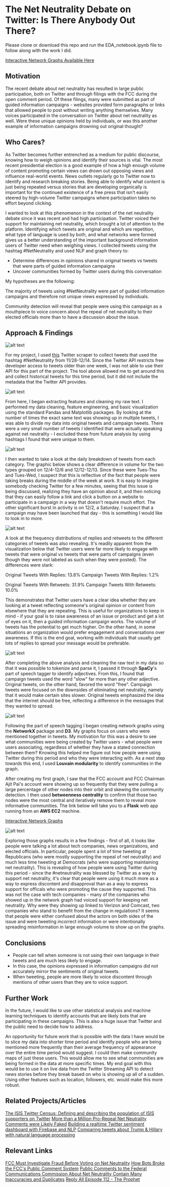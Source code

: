 # The Net Neutrality Debate on Twitter: Is There Anybody Out There?

Please clone or download this repo and run the EDA_notebook.ipynb file to follow along with the work I did.

[Interactive Network Graphs Available Here](http://18.221.173.186/)

## Motivation

The recent debate about net neutrality has resulted in large public participation, both on Twitter and through filings with the FCC during the open comment period. Of these filings, many were submitted as part of guided information campaigns - websites provided form paragraphs or links that allowed people to post without writing anything themselves. Many voices participated in the conversation on Twitter about net neutrality as well. Were these unique opinions held by individuals, or was this another example of information campaigns drowning out original thought? 

## Who Cares?

As Twitter becomes further entrenched as a medium for public discourse, knowing how to weigh opinions and identify their sources is vital. The most recent presidential election is a good example of how a high enough volume of content promoting certain views can drown out opposing views and influence real-world events. News outlets regularly go to Twitter now to identify and research breaking stories. Being able to identify what content is just being repeated versus stories that are developing organically is important for the continued existence of a free press that isn't easily steered by high-volume Twitter campaigns where participation takes no effort beyond clicking. 

I wanted to look at this phenomenon in the context of the net neutrality debate since it was recent and had high participation. Twitter voiced their support for maintaining net neutrality, which brought a lot of attention to the platform. Identifying which tweets are original and which are repetition, what type of language is used by both, and what networks were formed gives us a better understanding of the important background information users of Twitter need when weighing views. I collected tweets using the hashtag #NetNeutrality and used NLP and graph theory to:
* Determine differences in opinions shared in original tweets vs tweets that were parts of guided information campaigns
* Uncover communities formed by Twitter users during this conversation

My hypotheses are the following:

The majority of tweets using #NetNeutrality were part of guided information campaigns and therefore not unique views expressed by individuals.

Community detection will reveal that people were using this campaign as a mouthpiece to voice concern about the repeal of net neutrality to their elected officials more than to have a discussion about the issue.

## Approach & Findings

   ![alt text](https://github.com/tylernwatson/galvanize_dsi_capstone/blob/master/images/stack.png "Stack")
    
For my project, I used [this](https://github.com/taspinar/twitterscraper) Twitter scraper to collect tweets that used the hashtag #NetNeutrality from 11/28-12/14. Since the Twitter API restricts free developer access to tweets older than one week, I was not able to use their API for this part of the project. The tool above allowed me to get around this and collect historical tweets for this time period, but it did not include the metadata that the Twitter API provides.

   ![alt text](https://github.com/tylernwatson/galvanize_dsi_capstone/blob/master/images/original_data_sample.png "Sample of Original Data")

From here, I began extracting features and cleaning my raw text. I performed my data cleaning, feature engineering, and basic visualization using the standard Pandas and Matplotlib packages. By looking at the number of times the exact same text was showing up in multiple tweets, I was able to divide my data into original tweets and campaign tweets. There were a very small number of tweets I identified that were actually speaking against net neutrality - I excluded these from future analysis by using hashtags I found that were unique to them.

   ![alt text](https://github.com/tylernwatson/galvanize_dsi_capstone/blob/master/images/original_vs_campaign.png "Original vs Campaign Tweets")

I then wanted to take a look at the daily breakdown of tweets from each category. The graphic below shows a clear difference in volume for the two types grouped on 12/4-12/6 and 12/12-12/13. Since these were Tues-Thu and Tues-Wed, I suspect that this is reflective of the fact that people were taking breaks during the middle of the week at work. It is easy to imagine somebody checking Twitter for a few minutes, seeing that this issue is being discussed, realizing they have an opinion about it, and then noticing that they can easily follow a link and click a button on a website to participate in a campaign in a way that doesn't require much effort. The other significant burst in activity is on 12/2, a Saturday. I suspect that a campaign may have been launched that day - this is something I would like to look in to more.

   ![alt text](https://github.com/tylernwatson/galvanize_dsi_capstone/blob/master/images/tweets_by_day.png "Tweets by Day")
    
A look at the frequency distributions of replies and retweets to the different categories of tweets was also revealing. It's readily apparent from the visualization below that Twitter users were far more likely to engage with tweets that were original vs tweets that were parts of campaigns (even though they were not labeled as such when they were posted). The differences were stark:

Original Tweets With Replies: 13.8%
Campaign Tweets With Replies: 1.2%

Original Tweets With Retweets: 31.9%
Campaign Tweets With Retweets: 10.0%

This demonstrates that Twitter users have a clear idea whether they are looking at a tweet reflecting someone's original opinion or content from elsewhere that they are repeating. This is useful for organizations to keep in mind - if your goal is to raise awareness of an issue or product and get a lot of eyes on it, then a guided information campaign works. The volume of tweets has the potential to get much higher. On the other hand, in some situations an organization would prefer engagement and conversations over awareness. If this is the end goal, working with individuals that usually get lots of replies to spread your message would be preferable. 

   ![alt text](https://github.com/tylernwatson/galvanize_dsi_capstone/blob/master/images/replies_retweets.png "Replies and Retweets by Category")

After completing the above analysis and cleaning the raw text in my data so that it was possible to tokenize and parse it, I passed it through **SpaCy**'s part of speech tagger to identify adjectives. From this, I found that campaign tweets used the word "slow" far more than any other adjective. Original tweets, on the other hand, favored the word "free". Campaign tweets were focused on the downsides of eliminating net neutrality, namely that it would make certain sites slower. Original tweets emphasized the idea that the internet should be free, reflecting a difference in the messages that they wanted to spread.

   ![alt text](https://github.com/tylernwatson/galvanize_dsi_capstone/blob/master/images/word_usage.png "Most Common Adjectives by Category")

Following the part of speech tagging I began creating network graphs using the **NetworkX** package and **D3**. My graphs focus on users who were mentioned together in tweets. My motivation for this was a desire to see what communities were being created by Twitter users - what people were users associating, regardless of whether they have a stated connection between them? Knowing this helped me figure out how people were using Twitter during this period and who they were interacting with. As a next step towards this end, I used **Louvain modularity** to identify communities in the graph.

After creating my first graph, I saw that the FCC account and FCC Chairman Ajit Pai's account were showing up so frequently that they were pulling a large percentage of other nodes into their orbit and skewing the community detection. I then used **betweenness centrality** to confirm that those two nodes were the most central and iteratively remove them to reveal more informative communities. The link below will take you to a **Flask** web app running from an **AWS EC2** machine.

[Interactive Network Graphs](http://18.221.173.186/)

![alt text](https://github.com/tylernwatson/galvanize_dsi_capstone/blob/master/images/network_graph_preview.png "Network Graph Preview")

Exploring those graphs results in a few findings - first of all, it looks like people were talking a lot about tech companies, news organizations, and elected officials. In particular, people spent a lot of time tweeting at Republicans (who were mostly supporting the repeal of net neutrality) and much less time tweeting at Democrats (who were supporting maintaining net neutrality). This is revealing of how people were using Twitter during this period - since the #netneutrality was blessed by Twitter as a way to support net neutrality, it's clear that people were using it much more as a way to express discontent and disapproval than as a way to express support for officals who were promoting the cause they supported. This was not the case with tech companies - many of the companies who showed up in the network graph had voiced support for keeping net neutrality. Why were they showing up linked to Verizon and Comcast, two companies who stand to benefit from the change in regulations? It seems that people were either confused about the actors on both sides of the issue and were tweeting incorrect information or were intentionally spreading misinformation in large enough volume to show up on the graphs.

## Conclusions

* People can tell when someone is not using their own language in their tweets and are much less likely to engage.
* In this case, the opinions expressed in information campaigns did not accurately mirror the sentiments of original tweets.
* When tweeting, people are more likely to voice discontent through mentions of other users than they are to voice support.

## Further Work

In the future, I would like to use other statistical analysis and machine learning techniques to identify accounts that are likely bots that are participating in these campaigns. This is also a huge issue that Twitter and the public need to decide how to address.

An opportunity for future work that is possible with the data I have would be to slice my data into shorter time period and identify people who are being mentioned more frequently than their average frequency of appearance over the entire time period would suggest. I could then make community maps of just these users. This would allow me to see what communities are being formed in the data at more specific times. My end goal with this would be to use it on live data from the Twitter Streaming API to detect news stories before they break based on who is showing up all of a sudden. Using other features such as location, followers, etc. would make this more robust.

## Related Projects/Articles

[The ISIS Twitter Census: Defining and describing the population of ISIS supporters on Twitter](https://www.brookings.edu/wp-content/uploads/2016/06/isis_twitter_census_berger_morgan.pdf)
[More than a Million Pro-Repeal Net Neutrality Comments were Likely Faked](https://hackernoon.com/more-than-a-million-pro-repeal-net-neutrality-comments-were-likely-faked-e9f0e3ed36a6)
[Building a realtime Twitter sentiment dashboard with Firebase and NLP](https://codeburst.io/building-a-realtime-twitter-sentiment-dashboard-with-firebase-and-nlp-7064bb30f5ab_)
[Comparing tweets about Trump & Hillary with natural language processing](https://medium.com/google-cloud/comparing-tweets-about-trump-hillary-with-natural-language-processing-a0064e949666)

## Relevant Links
[FCC Must Investigate Fraud Before Voting on Net Neutrality](https://www.wired.com/story/fcc-must-investigate-fraud-before-voting-on-net-neutrality/)
[How Bots Broke the FCC's Public Comment System](https://www.wired.com/story/bots-broke-fcc-public-comment-system/)
[Public Comments to the Federal Communications Commission About Net Neutrality Contain Many Inaccuracies and Duplicates](http://www.pewinternet.org/2017/11/29/public-comments-to-the-federal-communications-commission-about-net-neutrality-contain-many-inaccuracies-and-duplicates/)
[Reply All Episode 112 - The Prophet](https://gimletmedia.com/episode/112-the-prophet/)
